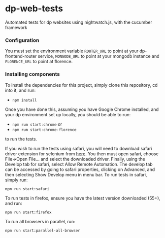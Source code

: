 # dp-web-tests

Automated tests for dp websites using nightwatch.js, with the cucumber framework

### Configuration

You must set the environment variable `ROUTER_URL` to point at your dp-frontend-router
service, `MONGODB_URL` to point at your mongodb instance and `FLORENCE_URL` to point at florence.

### Installing components

To install the dependencies for this project, simply clone this repository, cd into
it, and run:

- `npm install`

Once you have done this, assuming you have Google Chrome installed, and your dp
environment set up locally, you should be able to run:

- `npm run start:chrome` or
- `npm run start:chrome-florence`

to run the tests.

If you wish to run the tests using safari, you will need to download safari driver
extension for selenium from [here](http://selenium-release.storage.googleapis.com/2.48/SafariDriver.safariextz).
You then must open safari, choose File->Open File... and select the downloaded
driver. Finally, using the Develop tab for safari, select Allow Remote Automation.
The develop tab can be accessed by going to safari properties, clicking on
Advanced, and then selecting Show Develop menu in menu bar. To run tests in safari,
simply run:

`npm run start:safari`

To run tests in firefox, ensure you have the latest version downloaded (55+), and 
run:

`npm run start:firefox`

To run all browsers in parallel, run:

`npm run start:parallel-all-browser`
